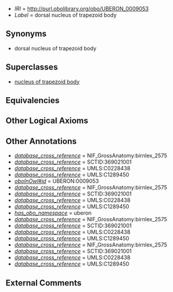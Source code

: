  * *IRI* = http://purl.obolibrary.org/obo/UBERON_0009053
 * *Label* = dorsal nucleus of trapezoid body

## Synonyms

 * dorsal nucleus of trapezoid body

## Superclasses

 * [nucleus of trapezoid body](../../UBERON/33/UBERON_0007633.md)

## Equivalencies


## Other Logical Axioms


## Other Annotations

 * *[database_cross_reference](../../ef/oboInOwl#hasDbXref.md)* = NIF_GrossAnatomy:birnlex_2575
 * *[database_cross_reference](../../ef/oboInOwl#hasDbXref.md)* = SCTID:369021001
 * *[database_cross_reference](../../ef/oboInOwl#hasDbXref.md)* = UMLS:C0228438
 * *[database_cross_reference](../../ef/oboInOwl#hasDbXref.md)* = UMLS:C1289450
 * *[oboInOwl#id](../../id/oboInOwl#id.md)* = UBERON:0009053
 * *[database_cross_reference](../../ef/oboInOwl#hasDbXref.md)* = NIF_GrossAnatomy:birnlex_2575
 * *[database_cross_reference](../../ef/oboInOwl#hasDbXref.md)* = SCTID:369021001
 * *[database_cross_reference](../../ef/oboInOwl#hasDbXref.md)* = UMLS:C0228438
 * *[database_cross_reference](../../ef/oboInOwl#hasDbXref.md)* = UMLS:C1289450
 * *[has_obo_namespace](../../ce/oboInOwl#hasOBONamespace.md)* = uberon
 * *[database_cross_reference](../../ef/oboInOwl#hasDbXref.md)* = NIF_GrossAnatomy:birnlex_2575
 * *[database_cross_reference](../../ef/oboInOwl#hasDbXref.md)* = SCTID:369021001
 * *[database_cross_reference](../../ef/oboInOwl#hasDbXref.md)* = UMLS:C0228438
 * *[database_cross_reference](../../ef/oboInOwl#hasDbXref.md)* = UMLS:C1289450
 * *[database_cross_reference](../../ef/oboInOwl#hasDbXref.md)* = NIF_GrossAnatomy:birnlex_2575
 * *[database_cross_reference](../../ef/oboInOwl#hasDbXref.md)* = SCTID:369021001
 * *[database_cross_reference](../../ef/oboInOwl#hasDbXref.md)* = UMLS:C0228438
 * *[database_cross_reference](../../ef/oboInOwl#hasDbXref.md)* = UMLS:C1289450

## External Comments

